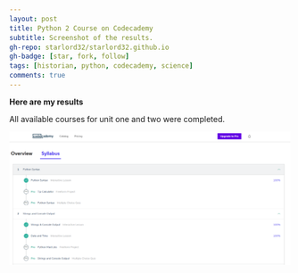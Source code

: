 ```yaml
---
layout: post
title: Python 2 Course on Codecademy
subtitle: Screenshot of the results.
gh-repo: starlord32/starlord32.github.io
gh-badge: [star, fork, follow]
tags: [historian, python, codecademy, science]
comments: true
---
```


**Here are my results**

All available courses for unit one and two were completed.

![Python](/img/python.png)
